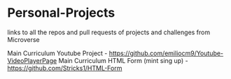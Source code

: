 # Personal-Projects
 links to all the repos and pull requests of projects and challenges from Microverse

Main Curriculum Youtube Project - https://github.com/emiliocm9/Youtube-VideoPlayerPage
Main Curriculum HTML Form (mint sing up) - https://github.com/Stricks1/HTML-Form
